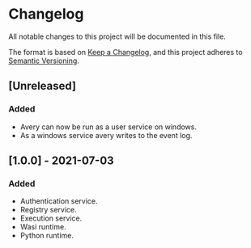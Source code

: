 # Changelog
All notable changes to this project will be documented in this file.

The format is based on [Keep a Changelog](https://keepachangelog.com/en/1.0.0/),
and this project adheres to [Semantic Versioning](https://semver.org/spec/v2.0.0.html).

## [Unreleased]

### Added
- Avery can now be run as a user service on windows.
- As a windows service avery writes to the event log.
## [1.0.0] - 2021-07-03

### Added
- Authentication service.
- Registry service.
- Execution service.
- Wasi runtime.
- Python runtime.
